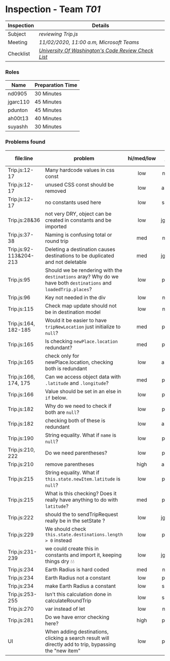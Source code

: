 # Inspection - Team *T01* 
 
| Inspection | Details |
| ----- | ----- |
| Subject | *reviewing Trip.js* |
| Meeting | *11/02/2020, 11:00 a.m, Microsoft Teams* |
| Checklist | *[University Of Washington's Code Review Check List](https://www.google.com/url?sa=t&rct=j&q=&esrc=s&source=web&cd=&ved=2ahUKEwilifury7TsAhXaGM0KHTllA_oQFjAGegQIARAC&url=https%3A%2F%2Fcourses.cs.washington.edu%2Fcourses%2Fcse403%2F12wi%2Fsections%2F12wi_code_review_checklist.pdf&usg=AOvVaw1FYJUky_S6za5HoAUkwXai)* |

### Roles

| Name | Preparation Time |
| ---- | ---- |
| nd0905 | 30 Minutes |
| jgarc110 | 45 Minutes |
| pdunton | 45 Minutes |
| ah00t13 | 40 Minutes |
| suyashh | 30 Minutes |

### Problems found

| file:line | problem | hi/med/low | who found | github#  |
| --- | --- | :---: | :---: | --- |
| Trip.js:12-17 | Many hardcode values in css const  | low | nd0905 | 479 |
| Trip.js:12-17 | unused CSS const should be removed | low | ah00t13 | 479 |
| Trip.js:12-17 | no constants used here | low | suyashh | 479 |
| Trip.js:28&36| not very DRY, object can be created in constants and be imported| low | jgarc110| 480 |
| Trip.js:37-38 | Naming is confusing total or round trip | med | nd0905 | 481 |
| Trip.js:92-113&204-213| Deleting a destination causes destinations to be duplicated and not deletable| med | jgarc110 | 482 |
| Trip.js:95 | Should we be rendering with the `destinations` aray?  Why do we have both `destinations` and `loadedTrip.places`? | low | pdunton |  |
| Trip.js:96 | Key not needed in the div | low | nd0905 |  |
| Trip.js:115 | Check map update should not be in destination model | low | nd0905| 484 |
| Trip.js:164, 182-185 | Would it be easier to have `tripNewLocation` just initialize to `null`?  | med | pdunton |  |
| Trip.js:165 | Is checking `newPlace.location` redundant? | med | pdunton | 485 |
| Trip.js:165 | check only for newPlace.location, checking both is redundant | low | ah00t13 | |
| Trip.js:166, 174, 175 | Can we access object data with `.latitude` and `.longitude`?  | med | pdunton |  |
| Trip.js:166 | Value should be set in an else in `if` below.  | low | pdunton | 486 |
| Trip.js:182 | Why do we need to check if both are `null`? | low | pdunton | |
| Trip.js:182 | checking both of these is redundant | low | ah00t13 |  |
| Trip.js:190 | String equality.  What if `name` is `null`?  | low | pdunton | 487 |
| Trip.js:210, 222 | Do we need parentheses? | low | pdunton |  |
| Trip.js:210 | remove parentheses | high | ah00t13 |  |
| Trip.js:215 | String equality.  What if `this.state.newItem.latitude` is `null`?  | low | pdunton | 487 |
| Trip.js:215 | What is this checking?  Does it really have anything to do with `latitude`? | med | pdunton | 487 |
| Trip.js:222 | should the to sendTripRequest really be in the setState ? | low | jgarc110 |  |
| Trip.js:229 | We should check `this.state.destinations.length > 0` instead | low | pdunton | 488 |
| Trip.js:231-239| we could create this in constants and import it, keeping things dry 💧💧| low | jgarc110 |  |
| Trip.js:234 | Earth Radius is hard coded | med | nd0905 | 489 |
| Trip.js:234 | Earth Radius not a constant | low | pdunton | 489 |
| Trip.js:234 | make Earth Radius a constant | low | suyashh | 489 |
| Trip.js:253-255 | Isn't this calculation done in calculateRoundTrip | low | suyashh | 490 |
| Trip.js:270 | var instead of let | low | nd0905 | 490 |
| Trip.js:281 | Do we have error checking here? | high | pdunton | 492 |
| UI | When adding destinations, clicking a search result will directly add to trip, bypassing the "new item" | low | pdunton | 484 |
